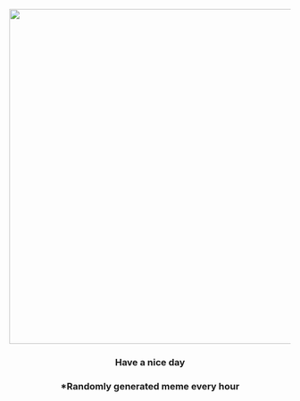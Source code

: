 <p align="center">
        <img src="https://i.redd.it/csweegateom91.jpg" width="600" height="600">
        </p>
        <h3 align="center">Have a nice day</h3>
        <h3 align="center">*Randomly generated meme every hour</h3>
    